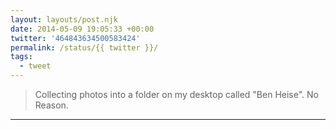 ```yaml
---
layout: layouts/post.njk
date: 2014-05-09 19:05:33 +00:00
twitter: '464843634500583424'
permalink: /status/{{ twitter }}/
tags: 
  - tweet
---
```


> Collecting photos into a folder on my desktop called "Ben Heise". No Reason.

---
